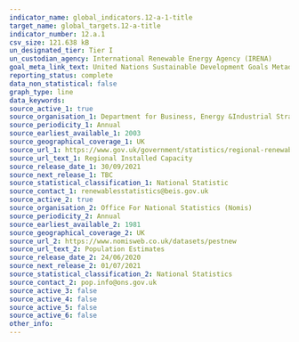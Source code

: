 ```yaml
---
indicator_name: global_indicators.12-a-1-title
target_name: global_targets.12-a-title
indicator_number: 12.a.1
csv_size: 121.638 kB
un_designated_tier: Tier I
un_custodian_agency: International Renewable Energy Agency (IRENA)
goal_meta_link_text: United Nations Sustainable Development Goals Metadata 
reporting_status: complete
data_non_statistical: false
graph_type: line
data_keywords:
source_active_1: true
source_organisation_1: Department for Business, Energy &Industrial Strategey
source_periodicity_1: Annual
source_earliest_available_1: 2003
source_geographical_coverage_1: UK
source_url_1: https://www.gov.uk/government/statistics/regional-renewable-statistics
source_url_text_1: Regional Installed Capacity
source_release_date_1: 30/09/2021
source_next_release_1: TBC
source_statistical_classification_1: National Statistic
source_contact_1: renewablesstatistics@beis.gov.uk
source_active_2: true
source_organisation_2: Office For National Statistics (Nomis)
source_periodicity_2: Annual
source_earliest_available_2: 1981
source_geographical_coverage_2: UK
source_url_2: https://www.nomisweb.co.uk/datasets/pestnew
source_url_text_2: Population Estimates
source_release_date_2: 24/06/2020
source_next_release_2: 01/07/2021
source_statistical_classification_2: National Statistics
source_contact_2: pop.info@ons.gov.uk
source_active_3: false
source_active_4: false
source_active_5: false
source_active_6: false
other_info: 
---
```

